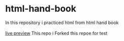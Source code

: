 # html-hand-book
In this repository i practiced html from html hand book <br> <br>
<a href="https://abdimalik2004.github.io/html-hand-book/" target="_blank" >live preview</a> This repo
i Forked this repoe for test
